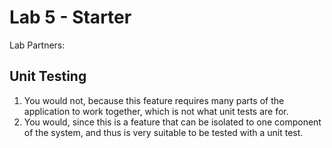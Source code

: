 # Lab 5 - Starter

Lab Partners: 

## Unit Testing

1) You would not, because this feature requires many parts of the application to work together, which is not what unit tests are for.
2) You would, since this is a feature that can be isolated to one component of the system, and thus is very suitable to be tested with a unit test.